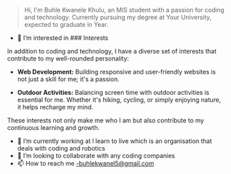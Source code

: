 >Hi, I'm Buhle Kwanele Khulu, an MIS student with a passion for coding and technology. Currently pursuing my degree at Your University, expected to graduate in Year.
- 👀 I’m interested in ### Interests

In addition to coding and technology, I have a diverse set of interests that contribute to my well-rounded personality:

- **Web Development:** Building responsive and user-friendly websites is not just a skill for me; it's a passion.

- **Outdoor Activities:** Balancing screen time with outdoor activities is essential for me. Whether it's hiking, cycling, or simply enjoying nature, it helps recharge my mind.

These interests not only make me who I am but also contribute to my continuous learning and growth.

- 🌱 I’m currently working at l learn to live which is an organisation that deals with coding and robotics
- 💞️ I’m looking to collaborate with any coding companies
- 📫 How to reach me -buhlekwanel5@gmail.com

<!---
KwaneleBuhle/KwaneleBuhle is a ✨ special ✨ repository because its `README.md` (this file) appears on your GitHub profile.
You can click the Preview link to take a look at your changes.
--->
